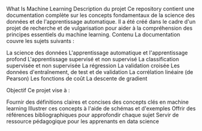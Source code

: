 What Is Machine Learning
Description du projet
Ce repository contient une documentation complète sur les concepts fondamentaux de la science des données et de l'apprentissage automatique. Il a été créé dans le cadre d'un projet de recherche et de vulgarisation pour aider à la compréhension des principes essentiels du machine learning.
Contenu
La documentation couvre les sujets suivants :

La science des données
L'apprentissage automatique et l'apprentissage profond
L'apprentissage supervisé et non supervisé
La classification supervisée et non supervisée
La régression
La validation croisée
Les données d'entraînement, de test et de validation
La corrélation linéaire (de Pearson)
Les fonctions de coût
La descente de gradient

Objectif
Ce projet vise à :

Fournir des définitions claires et concises des concepts clés en machine learning
Illustrer ces concepts à l'aide de schémas et d'exemples
Offrir des références bibliographiques pour approfondir chaque sujet
Servir de ressource pédagogique pour les apprenants en data science

